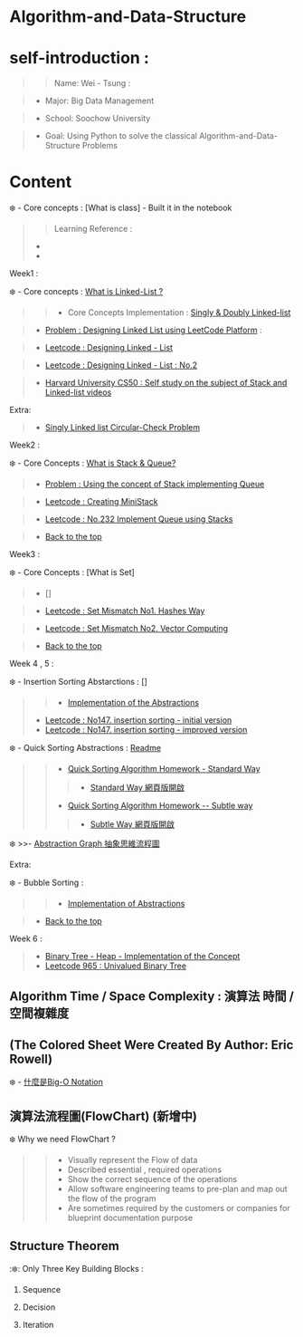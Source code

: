 # Algorithm-and-Data-Structure

# self-introduction :



>> Name: Wei - Tsung :

>- Major: Big Data Management

>- School: Soochow University

>- Goal: Using Python to solve the classical Algorithm-and-Data-Structure Problems

# Content

:snowflake: - Core concepts : [What is class] - Built it in the notebook

>> Learning Reference : 
> - []() 
> - []()


Week1 :

:snowflake: - Core concepts : [What is Linked-List ?](https://github.com/Wei-Tsung/Algorithm-and-Data-Structure/blob/master/Week1/README.md)

>> - Core Concepts Implementation : [Singly & Doubly Linked-list]()

> - [Problem : Designing Linked List using LeetCode Platform](https://leetcode.com/problems/design-linked-list/) :

> - [Leetcode : Designing Linked - List](https://github.com/Wei-Tsung/Algorithm-and-Data-Structure/blob/master/Designing%20%20Linked%20-%20list.ipynb)

> - [Leetcode : Designing Linked - List : No.2](https://github.com/Wei-Tsung/Algorithm-and-Data-Structure/blob/master/Week1/Leetcode%20-%20Design%20Linked-list%20No2.ipynb)

> - [Harvard University CS50 : Self study on the subject of Stack and Linked-list videos](http://cs50.tv/2013/fall/#about,seminars)

Extra:

> - [Singly Linked list Circular-Check Problem](https://github.com/Wei-Tsung/Algorithm-and-Data-Structure/blob/master/Week1/Singly%20Linked-List%20Interview%20Problems.ipynb)




Week2 :

:snowflake: - Core Concepts : [What is Stack & Queue?](https://github.com/Wei-Tsung/Algorithm-and-Data-Structure/tree/master/Week2)

> - [Problem : Using the concept of Stack implementing Queue](https://leetcode.com/problems/implement-queue-using-stacks/)


> - [Leetcode : Creating MiniStack](https://github.com/Wei-Tsung/Algorithm-and-Data-Structure/blob/master/Week2/Leetcode%20Data%20Structure%20-%20MiniStack.ipynb)

> - [Leetcode : No.232 Implement Queue using Stacks](https://github.com/Wei-Tsung/Algorithm-and-Data-Structure/blob/master/Week2/Leetcode%20-No.232.%20Implement%20Queue%20using%20Stacks.ipynb)

> - [Back to the top](#content)

Week3 :

:snowflake: - Core Concepts : [What is Set]

> - []

> - [Leetcode : Set Mismatch No1. Hashes Way](https://github.com/Wei-Tsung/Algorithm-and-Data-Structure/blob/master/Week3/645.%20Set%20Mismatch.ipynb)

> - [Leetcode : Set Mismatch No2. Vector Computing](https://github.com/Wei-Tsung/Algorithm-and-Data-Structure/blob/master/Week3/645.%20Set%20Mismatch%20-%20Vector%20Computing.ipynb)

> - [Back to the top](#content)


Week 4 , 5 :

:snowflake: - Insertion Sorting Abstarctions : []
>> - [Implementation of the Abstractions](https://github.com/Wei-Tsung/Algorithm-and-Data-Structure/blob/master/Week4/Abstraction%20of%20Insertion%20Sort.ipynb)
> - [Leetcode : No147. insertion sorting - initial version](https://github.com/Wei-Tsung/Algorithm-and-Data-Structure/blob/master/Week4/Insertion%20Sort%20-%20initial%20writing.ipynb)
> - [Leetcode : No147. insertion sorting - improved version](https://github.com/Wei-Tsung/Algorithm-and-Data-Structure/blob/master/Week4/insertionSortList%20---%20Improved%20model.ipynb)

:snowflake: - Quick Sorting Abstractions : [Readme](https://github.com/Wei-Tsung/Algorithm-and-Data-Structure/tree/master/Week5)
>> - [Quick Sorting Algorithm Homework  - Standard Way](https://github.com/Wei-Tsung/Algorithm-and-Data-Structure/blob/master/Week5/Implementation%20of%20%20Quick%20Sort.ipynb)
>>> - [ Standard Way  網頁版開啟](https://nbviewer.jupyter.org/github/Wei-Tsung/Algorithm-and-Data-Structure/blob/master/Week5/Implementation%20of%20%20Quick%20Sort.ipynb)
>> - [Quick Sorting Algorithm Homework -- Subtle way](https://github.com/Wei-Tsung/Algorithm-and-Data-Structure/blob/master/Week5/Quick%20-%20Sorting%20%20Algorithm%20Great-Solved.ipynb)
>>> - [ Subtle Way  網頁版開啟](https://nbviewer.jupyter.org/github/Wei-Tsung/Algorithm-and-Data-Structure/blob/master/Week5/Quick%20-%20Sorting%20%20Algorithm%20Great-Solved.ipynb)

:snowflake: >>- [Abstraction Graph 抽象思維流程圖 ](https://nbviewer.jupyter.org/github/Wei-Tsung/Core-Concepts-Visualization/blob/master/%E6%8A%BD%E5%83%8F%E7%8B%80%E6%85%8B%E6%B5%81%E7%A8%8B%E5%9C%96%20Abstraction.png)

Extra:

:snowflake: - Bubble Sorting : []()

>> - [Implementation of Abstractions](https://github.com/Wei-Tsung/Algorithm-and-Data-Structure/blob/master/Week4/Bubble%20Sorting%20-%20%E6%B3%A1%E6%B2%AB%E6%8E%92%E5%BA%8F%E6%B3%95.ipynb)

> - [Back to the top](#)


Week 6 :
> - [Binary Tree - Heap - Implementation of the Concept](https://nbviewer.jupyter.org/github/Wei-Tsung/Algorithm-and-Data-Structure/blob/master/Week6/Binary%20Tree%20-%20Heap%20-%20Implementation%20of%20the%20Concept%20%20-checkpoint.ipynb)
> - [Leetcode 965 : Univalued Binary Tree](https://github.com/Wei-Tsung/Algorithm-and-Data-Structure/blob/master/Week6/Leetcode%20965%20-%20Univalue%20Binary%20Tree.ipynb) 


## Algorithm Time / Space Complexity : 演算法 時間 / 空間複雜度 
## (The Colored Sheet Were Created By Author: Eric Rowell)

:snowflake: - [什麼是Big-O Notation]()


## 演算法流程圖(FlowChart) (新增中)

:snowflake: Why we need FlowChart ?

>> - Visually represent the Flow of data
>> - Described essential , required operations
>> - Show the correct sequence of the operations
>> - Allow software engineering teams to pre-plan and map out the flow of the program
>> - Are sometimes required by the customers or companies for blueprint documentation purpose

## Structure Theorem
::snowflake:: Only Three Key Building Blocks :

1. Sequence

2. Decision

3. Iteration
